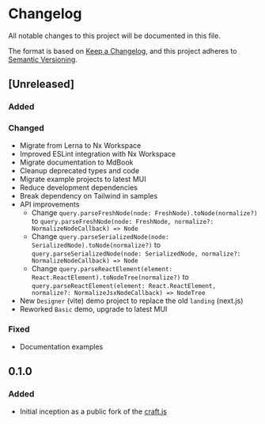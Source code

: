 # Changelog

All notable changes to this project will be documented in this file.

The format is based on [Keep a Changelog](https://keepachangelog.com/en/1.1.0/),
and this project adheres to [Semantic Versioning](https://semver.org/spec/v2.0.0.html).

## [Unreleased]

### Added

### Changed

- Migrate from Lerna to Nx Workspace
- Improved ESLint integration with Nx Workspace
- Migrate documentation to MdBook
- Cleanup deprecated types and code
- Migrate example projects to latest MUI
- Reduce development dependencies
- Break dependency on Tailwind in samples
- API improvements
  - Change `query.parseFreshNode(node: FreshNode).toNode(normalize?)` to `query.parseFreshNode(node: FreshNode, normalize?: NormalizeNodeCallback) => Node`
  - Change `query.parseSerializedNode(node: SerializedNode).toNode(normalize?)` to `query.parseSerializedNode(node: SerializedNode, normalize?: NormalizeNodeCallback) => Node`
  - Change `query.parseReactElement(element: React.ReactElement).toNodeTree(normalize?)` to `query.parseReactElement(element: React.ReactElement, normalize?: NormalizeJsxNodeCallback) => NodeTree`
- New `Designer` (vite) demo project to replace the old `landing` (next.js)
- Reworked `Basic` demo, upgrade to latest MUI

### Fixed

- Documentation examples

## 0.1.0

### Added

- Initial inception as a public fork of the [craft.js](https://github.com/prevwong/craft.js)
